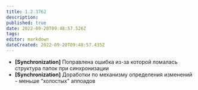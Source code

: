 ```yaml
---
title: 1.2.3762
description: 
published: true
date: 2022-09-20T09:48:57.526Z
tags: 
editor: markdown
dateCreated: 2022-09-20T09:48:57.435Z
---		
```

		
- **[Synchronization]** Поправлена ошибка из-за которой ломалась структура папок при синхронизации
- **[Synchronization]** Доработки по механизму определения изменений - меньше “холостых" аплоадов
